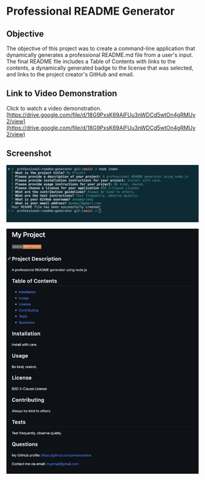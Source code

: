 # Professional README Generator

## Objective

The objective of this project was to create a command-line application that dynamically generates a professional README.md file from a user's input. The final README file includes a Table of Contents with links to the contents, a dynamically generated badge to the license that was selected, and links to the project creator's GitHub and email. 

## Link to Video Demonstration

Click to watch a video demonstration. [https://drive.google.com/file/d/18G9PxsK69AlFUu3nWDCd5wtOn4gRMUy2/view](https://drive.google.com/file/d/18G9PxsK69AlFUu3nWDCd5wtOn4gRMUy2/view)

## Screenshot

![Here's a screenshot of the prompt questions and answers in the terminal.](./assets/images/terminal.png)

![And here's a screenshot of the finished README from the demonstration video.](./assets/images/samplereadme.png)